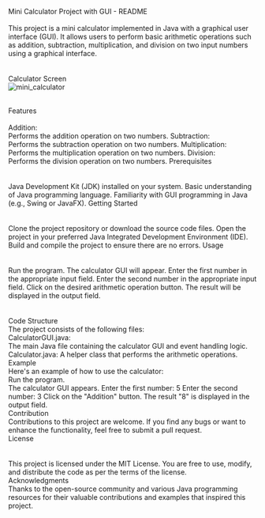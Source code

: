Mini Calculator Project with GUI - README
<br>
<br>
This project is a mini calculator implemented in Java with a graphical user interface (GUI). It allows users to perform basic arithmetic operations such as addition, subtraction, multiplication, and division on two input numbers using a graphical interface.
<br>
<br>
<br>
Calculator Screen
<br>
![mini_calculator](https://github.com/lrkaushal/mini_calculator.github.io/assets/73939193/28668b7b-a673-4531-bdc8-bb2dddb31f51)

<br>
Features
<br>
<br>
Addition:
<br>
Performs the addition operation on two numbers.
Subtraction:
<br>
Performs the subtraction operation on two numbers.
Multiplication:
<br>
Performs the multiplication operation on two numbers.
Division:
<br>
Performs the division operation on two numbers.
Prerequisites
<br>
<br>
<br>
Java Development Kit (JDK) installed on your system.
Basic understanding of Java programming language.
Familiarity with GUI programming in Java (e.g., Swing or JavaFX).
Getting Started
<br>
<br>
<br>
Clone the project repository or download the source code files.
Open the project in your preferred Java Integrated Development Environment (IDE).
Build and compile the project to ensure there are no errors.
Usage
<br>
<br>
<br>
Run the program.
The calculator GUI will appear.
Enter the first number in the appropriate input field.
Enter the second number in the appropriate input field.
Click on the desired arithmetic operation button.
The result will be displayed in the output field.
<br>
<br>
<br>
Code Structure
<br>
The project consists of the following files:
<br>
CalculatorGUI.java: 
<br>
The main Java file containing the calculator GUI and event handling logic.
Calculator.java: A helper class that performs the arithmetic operations.
<br>
Example
<br>
Here's an example of how to use the calculator:
<br>
Run the program.
<br>
The calculator GUI appears.
Enter the first number: 5
Enter the second number: 3
Click on the "Addition" button.
The result "8" is displayed in the output field.
<br>
Contribution
<br>
Contributions to this project are welcome. If you find any bugs or want to enhance the functionality, feel free to submit a pull request.

<br>
License
<br>
<br>
<br>
This project is licensed under the MIT License. You are free to use, modify, and distribute the code as per the terms of the license.

<br>
Acknowledgments
<br>
Thanks to the open-source community and various Java programming resources for their valuable contributions and examples that inspired this project.
